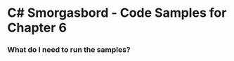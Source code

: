 C# Smorgasbord - Code Samples for Chapter 6
=============================================

### What do I need to run the samples?
